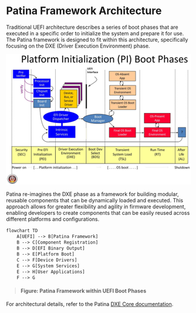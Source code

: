 # Patina Framework Architecture

Traditional UEFI architecture describes a series of boot phases that are executed in a specific order to initialize the system and prepare it for use. The Patina framework is designed to fit within this architecture, specifically focusing on the DXE (Driver Execution Environment) phase.

![Boot Phases](./media/PI_Boot_Phases.jpg)

Patina re-imagines the DXE phase as a framework for building modular, reusable components that can be dynamically loaded and executed. This approach allows for greater flexibility and agility in firmware development, enabling developers to create components that can be easily reused across different platforms and configurations.

```mermaid
flowchart TD
    A[UEFI] --> B[Patina Framework]
    B --> C[Component Registration]
    B --> D[EFI Binary Output]
    B --> E[Platform Boot]
    C --> F[Device Drivers]
    E --> G[System Services]
    E --> H[User Applications]
    F --> G
```
> #### Figure: Patina Framework within UEFI Boot Phases

For architectural details, refer to the Patina [DXE Core documentation](https://github.com/OpenDevicePartnership/patina/blob/728c7e3a345a0a74351b14c1ff9a6bf948248fed/docs/src/patina.md#patina-dxe-core).


